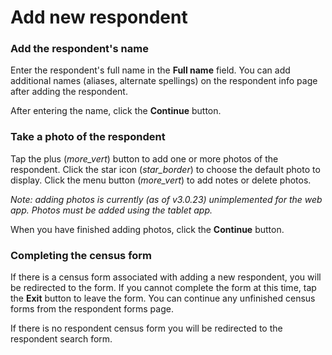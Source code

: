 # Add new respondent

### Add the respondent's name
Enter the respondent's full name in the **Full name** field. You can add additional names (aliases, alternate spellings) 
on the respondent info page after adding the respondent. 

After entering the name, click the **Continue** button.

### Take a photo of the respondent
Tap the plus (<i class="icon material-icons">more_vert</i>) button to add one or more photos of the respondent. Click 
the star icon (<i class="icon material-icons">star_border</i>) to choose the default photo to display. Click the menu 
button (<i class="icon material-icons">more_vert</i>) to add notes or delete photos.

*Note: adding photos is currently (as of v3.0.23) unimplemented for the web app. Photos must be added using the tablet 
app.*

When you have finished adding photos, click the **Continue** button.

### Completing the census form
If there is a census form associated with adding a new respondent, you will be redirected to the form. If you cannot 
complete the form at this time, tap the **Exit** button to leave the form. You can continue any unfinished census forms 
from the respondent forms page. 

If there is no respondent census form you will be redirected to the respondent search form.
